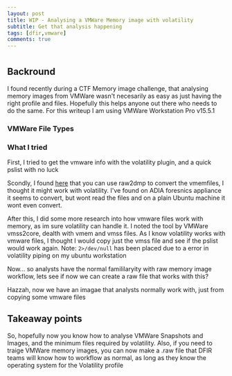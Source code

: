 ```yaml
---
layout: post
title: WIP - Analysing a VMWare Memory image with volatility
subtitle: Get that analysis happening
tags: [dfir,vmware]
comments: true
---
```


# 

## Backround
I found recently during a CTF Memory image challenge, that analysing memory images from VMWare wasn't necesarily as easy as just having the right profile and files. Hopefully this helps anyone out there who needs to do the same. For this writeup I am using VMWare Workstation Pro v15.5.1

### VMWare File Types

### What I tried
First, I tried to get the vmware info with the volatility plugin, and a quick pslist with no luck

Scondly, I found [here](https://www.andreafortuna.org/2017/08/07/volatility-my-own-cheatsheet-part-7-analyze-and-convert-crash-dumps-and-hibernation-files/) that you can use raw2dmp to convert the vmemfiles, I thought it might work with volatility. I've found on ADIA foresnics appliance it seems to convert, but wont read the files and on a plain Ubuntu machine it wont even convert.

After this, I did some more research into how vmware files work with memory, as im sure volatility can handle it. I noted the tool by VMWare vmss2core, dealth with vmem and vmss files. As I know volatility works with vmware files, I thought I would copy just the vmss file and see if the pslist would work again. Note: `2>/dev/null` has been placed due to a error in volatility piping on my ubuntu workstation

Now... so analysts have the normal famililaryity with raw memory image workflow, lets see if now we can create a raw file that works with this?

Hazzah, now we have an imagae that analysts normally work with, just from copying some vmware files

## Takeaway points
So, hopefully now you know how to analyse VMWare Snapshots and Images, and the minimum files required by volatility. Also, if you need to traige VMWare memory images, you can now make a .raw file that DFIR teams will know how to workflow as normal, as long as they know the operating system for the Volatility profile
